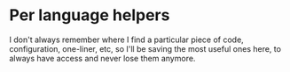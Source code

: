 # Per language helpers

I don't always remember where I find a particular piece of code, configuration,
one-liner, etc, so I'll be saving the most useful ones here, to always have
access and never lose them anymore.
